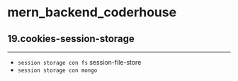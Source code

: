 # mern_backend_coderhouse

## 19.cookies-session-storage
--- 

- `session storage con fs` session-file-store
- `session storage con mongo`

